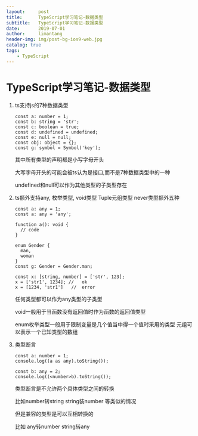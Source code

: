 ```yaml
---
layout:     post
title:      TypeScript学习笔记-数据类型
subtitle:   TypeScript学习笔记-数据类型
date:       2019-07-01
author:     limantang
header-img: img/post-bg-ios9-web.jpg
catalog: true
tags:
    - TypeScript
---
```



# TypeScript学习笔记-数据类型

1. ts支持js的7种数据类型

   ```tsx
   const a: number = 1;
   const b: string = 'str';
   const c: boolean = true;
   const d: undefined = undefined;
   const e: null = null;
   const obj: object = {};
   const g: symbol = Symbol('key');
   ```

   其中所有类型的声明都是小写字母开头

   大写字母开头的可能会被ts认为是接口,而不是7种数据类型中的一种

   undefined和null可以作为其他类型的子类型存在

2. ts额外支持any, 枚举类型, void类型 Tuple元组类型 never类型额外五种

   ```tsx
   const a: any = 1;
   const a: any = 'any';

   function a(): void {
     // code
   }

   enum Gender {
     man,
     woman
   }
   const g: Gender = Gender.man;

   const x: [string, number] = ['str', 123];
   x = ['str1', 1234]; //	ok
   x = [1234, 'str1']	//	error
   ```

   任何类型都可以作为any类型的子类型

   void一般用于当函数没有返回值时作为函数的返回值类型

   enum枚举类型一般用于限制变量是几个值当中得一个值时采用的类型
   元组可以表示一个已知类型的数组

3. 类型断言

   ```tsx
   const a: number = 1;
   console.log((a as any).toString());

   const b: any = 2;
   console.log((<number>b).toString());
   ```

   类型断言是不允许两个具体类型之间的转换

   比如number转string  string装number 等类似的情况

   但是兼容的类型是可以互相转换的

   比如 any转number  string转any